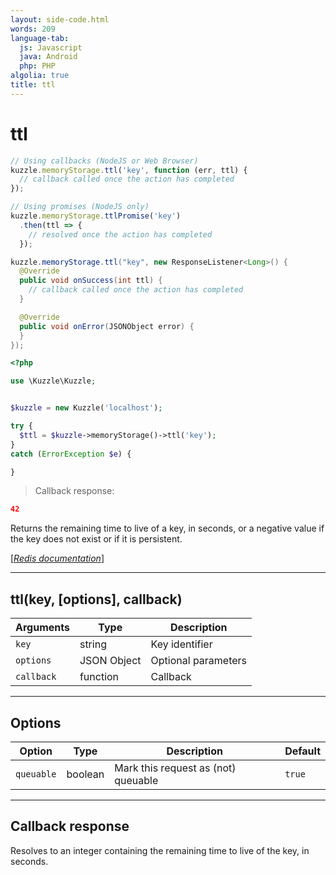 ```yaml
---
layout: side-code.html
words: 209
language-tab:
  js: Javascript
  java: Android
  php: PHP
algolia: true
title: ttl
---
```


# ttl

```js
// Using callbacks (NodeJS or Web Browser)
kuzzle.memoryStorage.ttl('key', function (err, ttl) {
  // callback called once the action has completed
});

// Using promises (NodeJS only)
kuzzle.memoryStorage.ttlPromise('key')
  .then(ttl => {
    // resolved once the action has completed
  });
```

```java
kuzzle.memoryStorage.ttl("key", new ResponseListener<Long>() {
  @Override
  public void onSuccess(int ttl) {
    // callback called once the action has completed
  }

  @Override
  public void onError(JSONObject error) {
  }
});
```

```php
<?php

use \Kuzzle\Kuzzle;


$kuzzle = new Kuzzle('localhost');

try {
  $ttl = $kuzzle->memoryStorage()->ttl('key');
}
catch (ErrorException $e) {

}
```

> Callback response:

```json
42
```

Returns the remaining time to live of a key, in seconds, or a negative value if the key does not exist or if it is persistent.

[[_Redis documentation_]](https://redis.io/commands/ttl)

---

## ttl(key, [options], callback)

| Arguments | Type | Description |
|---------------|---------|----------------------------------------|
| `key` | string | Key identifier |
| `options` | JSON Object | Optional parameters |
| `callback` | function | Callback |

---

## Options

| Option | Type | Description | Default |
|---------------|---------|----------------------------------------|---------|
| `queuable` | boolean | Mark this request as (not) queuable | `true` |


---

## Callback response

Resolves to an integer containing the remaining time to live of the key, in seconds.
